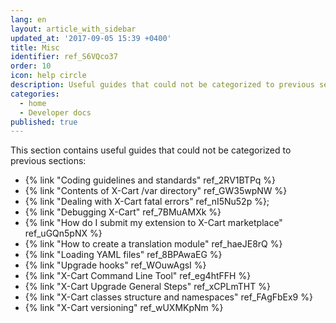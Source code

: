 ```yaml
---
lang: en
layout: article_with_sidebar
updated_at: '2017-09-05 15:39 +0400'
title: Misc
identifier: ref_S6VQco37
order: 10
icon: help circle
description: Useful guides that could not be categorized to previous sections
categories:
  - home
  - Developer docs
published: true
---
```


This section contains useful guides that could not be categorized to previous sections:

*   {% link "Coding guidelines and standards" ref_2RV1BTPq %}
*   {% link "Contents of X-Cart /var directory" ref_GW35wpNW %}
*   {% link "Dealing with X-Cart fatal errors" ref_nI5Nu52p %};
*   {% link "Debugging X-Cart" ref_7BMuAMXk %}
*   {% link "How do I submit my extension to X-Cart marketplace" ref_uGQn5pNX %}
*   {% link "How to create a translation module" ref_haeJE8rQ %}
*   {% link "Loading YAML files" ref_8BPAwaEG %}
*   {% link "Upgrade hooks" ref_WOuwAgsI %}
*	{% link "X-Cart Command Line Tool" ref_eg4htFFH %}
*   {% link "X-Cart Upgrade General Steps" ref_xCPLmTHT %}
*   {% link "X-Cart classes structure and namespaces" ref_FAgFbEx9 %}
*   {% link "X-Cart versioning" ref_wUXMKpNm %}
